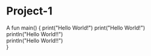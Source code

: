 # Project-1
A
fun main() {
    print("Hello World!")
    print("Hello World!")    
    println("Hello World!!")  
    println("Hello World!!")     
}
